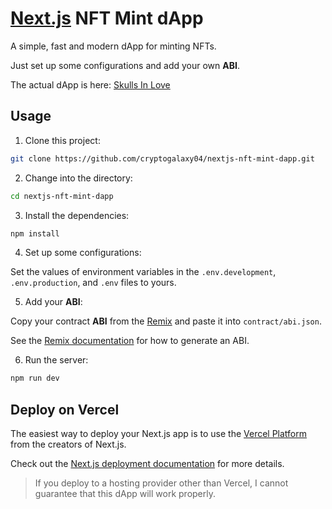 # [Next.js](https://nextjs.org/) NFT Mint dApp

A simple, fast and modern dApp for minting NFTs.

Just set up some configurations and add your own **ABI**.

The actual dApp is here: [Skulls In Love](https://www.skullsin.love/)

## Usage

1. Clone this project:

```sh
git clone https://github.com/cryptogalaxy04/nextjs-nft-mint-dapp.git
```

2. Change into the directory:

```sh
cd nextjs-nft-mint-dapp
```

3. Install the dependencies:

```sh
npm install
```

4. Set up some configurations:

Set the values of environment variables in the `.env.development`, `.env.production`, and `.env` files to yours.

5. Add your **ABI**:

Copy your contract **ABI** from the [Remix](https://remix.ethereum.org/) and paste it into `contract/abi.json`.

See the [Remix documentation](https://remix-ide.readthedocs.io/en/latest/run.html) for how to generate an ABI.

6. Run the server:

```sh
npm run dev
```

## Deploy on Vercel

The easiest way to deploy your Next.js app is to use the [Vercel Platform](https://vercel.com/new?utm_medium=default-template&filter=next.js&utm_source=create-next-app&utm_campaign=create-next-app-readme) from the creators of Next.js.

Check out the [Next.js deployment documentation](https://nextjs.org/docs/deployment) for more details.

> If you deploy to a hosting provider other than Vercel, I cannot guarantee that this dApp will work properly.

